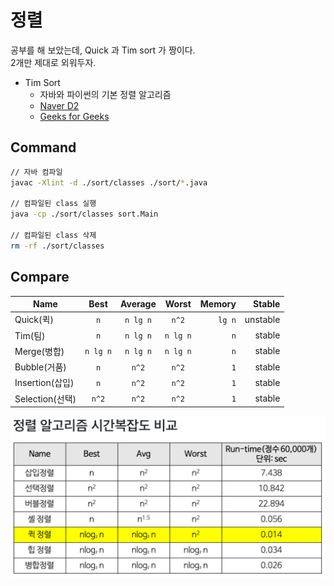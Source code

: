 # 정렬

공부를 해 보았는데, Quick 과 Tim sort 가 짱이다.<br>
2개만 제대로 외워두자.

- Tim Sort
  - 자바와 파이썬의 기본 정렬 알고리즘
  - [Naver D2](https://d2.naver.com/helloworld/0315536)
  - [Geeks for Geeks](https://www.geeksforgeeks.org/timsort/)

## Command

```sh
// 자바 컴파일
javac -Xlint -d ./sort/classes ./sort/*.java

// 컴파일된 class 실행
java -cp ./sort/classes sort.Main

// 컴파일된 class 삭제
rm -rf ./sort/classes
```

## Compare

| Name            |   Best   | Average  |  Worst   | Memory |   Stable |
| --------------- | :------: | :------: | :------: | -----: | -------: |
| Quick(퀵)       |   `n`    | `n lg n` |  `n^2`   | `lg n` | unstable |
| Tim(팀)         |   `n`    | `n lg n` | `n lg n` |    `n` |   stable |
| Merge(병합)     | `n lg n` | `n lg n` | `n lg n` |    `n` |   stable |
| Bubble(거품)    |   `n`    |  `n^2`   |  `n^2`   |    `1` |   stable |
| Insertion(삽입) |   `n`    |  `n^2`   |  `n^2`   |    `1` |   stable |
| Selection(선택) |  `n^2`   |  `n^2`   |  `n^2`   |    `1` |   stable |

![compare](./img/compare.png)
